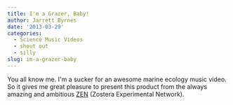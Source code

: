 ```yaml
---
title: I'm a Grazer, Baby!
author: Jarrett Byrnes
date: '2013-03-29'
categories:
  - Science Music Videos
  - shout out
  - silly
slug: im-a-grazer-baby
---
```


You all know me.  I'm a sucker for an awesome marine ecology music video.  So it gives me great pleasure to present this product from the always amazing and ambitious [ZEN](http://zenscience.org/blog/) (Zostera Experimental Network).
